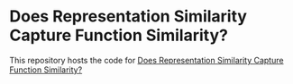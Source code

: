 # Does Representation Similarity Capture Function Similarity?

This repository hosts the code for [Does Representation Similarity Capture Function Similarity?](https://openreview.net/forum?id=YY2iA0hfia)
